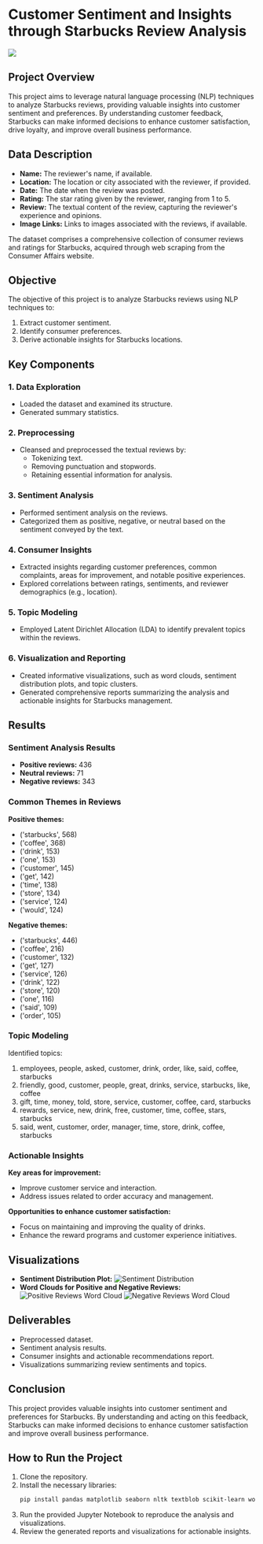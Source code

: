 # Customer Sentiment and Insights through Starbucks Review Analysis
![](https://greenstarreviews.files.wordpress.com/2017/07/starbucks-stars-and-logo-2.png?w=648)
## Project Overview

This project aims to leverage natural language processing (NLP) techniques to analyze Starbucks reviews, providing valuable insights into customer sentiment and preferences. 
By understanding customer feedback, Starbucks can make informed decisions to enhance customer satisfaction, drive loyalty, and improve overall business performance.

## Data Description

- **Name:** The reviewer's name, if available.
- **Location:** The location or city associated with the reviewer, if provided.
- **Date:** The date when the review was posted.
- **Rating:** The star rating given by the reviewer, ranging from 1 to 5.
- **Review:** The textual content of the review, capturing the reviewer's experience and opinions.
- **Image Links:** Links to images associated with the reviews, if available.

The dataset comprises a comprehensive collection of consumer reviews and ratings for Starbucks, acquired through web scraping from the Consumer Affairs website.

## Objective

The objective of this project is to analyze Starbucks reviews using NLP techniques to:
1. Extract customer sentiment.
2. Identify consumer preferences.
3. Derive actionable insights for Starbucks locations.

## Key Components

### 1. Data Exploration

- Loaded the dataset and examined its structure.
- Generated summary statistics.

### 2. Preprocessing

- Cleansed and preprocessed the textual reviews by:
  - Tokenizing text.
  - Removing punctuation and stopwords.
  - Retaining essential information for analysis.

### 3. Sentiment Analysis

- Performed sentiment analysis on the reviews.
- Categorized them as positive, negative, or neutral based on the sentiment conveyed by the text.

### 4. Consumer Insights

- Extracted insights regarding customer preferences, common complaints, areas for improvement, and notable positive experiences.
- Explored correlations between ratings, sentiments, and reviewer demographics (e.g., location).

### 5. Topic Modeling

- Employed Latent Dirichlet Allocation (LDA) to identify prevalent topics within the reviews.

### 6. Visualization and Reporting

- Created informative visualizations, such as word clouds, sentiment distribution plots, and topic clusters.
- Generated comprehensive reports summarizing the analysis and actionable insights for Starbucks management.

## Results

### Sentiment Analysis Results

- **Positive reviews:** 436
- **Neutral reviews:** 71
- **Negative reviews:** 343

### Common Themes in Reviews

**Positive themes:**
- ('starbucks', 568)
- ('coffee', 368)
- ('drink', 153)
- ('one', 153)
- ('customer', 145)
- ('get', 142)
- ('time', 138)
- ('store', 134)
- ('service', 124)
- ('would', 124)

**Negative themes:**
- ('starbucks', 446)
- ('coffee', 216)
- ('customer', 132)
- ('get', 127)
- ('service', 126)
- ('drink', 122)
- ('store', 120)
- ('one', 116)
- ('said', 109)
- ('order', 105)

### Topic Modeling

Identified topics:
1. employees, people, asked, customer, drink, order, like, said, coffee, starbucks
2. friendly, good, customer, people, great, drinks, service, starbucks, like, coffee
3. gift, time, money, told, store, service, customer, coffee, card, starbucks
4. rewards, service, new, drink, free, customer, time, coffee, stars, starbucks
5. said, went, customer, order, manager, time, store, drink, coffee, starbucks

### Actionable Insights

**Key areas for improvement:**
- Improve customer service and interaction.
- Address issues related to order accuracy and management.

**Opportunities to enhance customer satisfaction:**
- Focus on maintaining and improving the quality of drinks.
- Enhance the reward programs and customer experience initiatives.

## Visualizations

- **Sentiment Distribution Plot:**
  ![Sentiment Distribution](https://github.com/AmiraQadry/Starbucks-Review-Analysis/blob/main/sentiment_distribution_plot.png)
- **Word Clouds for Positive and Negative Reviews:**
  ![Positive Reviews Word Cloud](https://github.com/AmiraQadry/Starbucks-Review-Analysis/blob/main/positive_wordcloud.png)
  ![Negative Reviews Word Cloud](https://github.com/AmiraQadry/Starbucks-Review-Analysis/blob/main/negative_wordcloud.png)

## Deliverables

- Preprocessed dataset.
- Sentiment analysis results.
- Consumer insights and actionable recommendations report.
- Visualizations summarizing review sentiments and topics.

## Conclusion

This project provides valuable insights into customer sentiment and preferences for Starbucks. 
By understanding and acting on this feedback, Starbucks can make informed decisions to enhance customer satisfaction and improve overall business performance.

## How to Run the Project

1. Clone the repository.
2. Install the necessary libraries:
   ```bash
   pip install pandas matplotlib seaborn nltk textblob scikit-learn wordcloud
   ```
3. Run the provided Jupyter Notebook to reproduce the analysis and visualizations.
4. Review the generated reports and visualizations for actionable insights.
